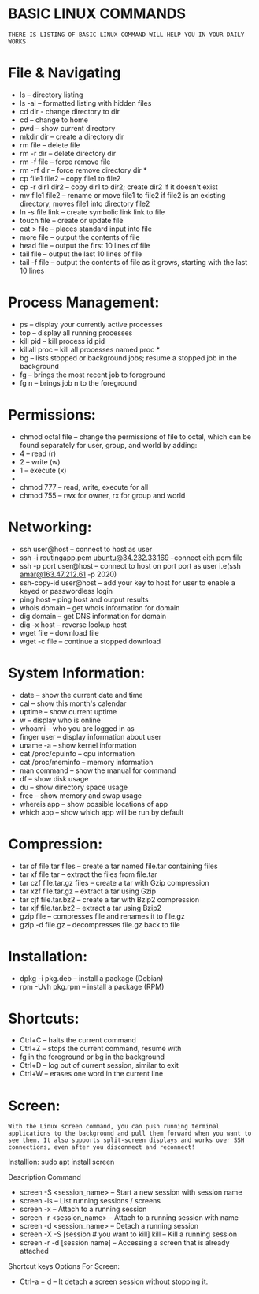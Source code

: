 
# BASIC LINUX COMMANDS
```THERE IS LISTING OF BASIC LINUX COMMAND WILL HELP YOU IN YOUR DAILY WORKS```

# File & Navigating
 * ls – directory listing
 * ls -al – formatted listing with hidden files
 * cd dir - change directory to dir
 * cd – change to home
 * pwd – show current directory
 * mkdir dir – create a directory dir
 * rm file – delete file
 * rm -r dir – delete directory dir
 * rm -f file – force remove file
 * rm -rf dir – force remove directory dir *
 * cp file1 file2 – copy file1 to file2
 * cp -r dir1 dir2 – copy dir1 to dir2; create dir2 if it doesn't exist
 * mv file1 file2 – rename or move file1 to file2 if file2 is an existing directory, moves file1 into directory file2
 * ln -s file link – create symbolic link link to file
 * touch file – create or update file
 * cat > file – places standard input into file
 * more file – output the contents of file
 * head file – output the first 10 lines of file
 * tail file – output the last 10 lines of file
 * tail -f file – output the contents of file as it grows, starting with the last 10 lines 

# Process Management:
 * ps – display your currently active processes
 * top – display all running processes
 * kill pid – kill process id pid
 * killall proc – kill all processes named proc *
 * bg – lists stopped or background jobs; resume a stopped job in the background
 * fg – brings the most recent job to foreground
 * fg n – brings job n to the foreground

# Permissions:
 * chmod octal file – change the permissions of file to octal, which can be found separately for user, group, and world by adding:
 * 4 – read (r)
 * 2 – write (w)
 * 1 – execute (x)
 * 
 * chmod 777 – read, write, execute for all
 * chmod 755 – rwx for owner, rx for group and world

# Networking:
 * ssh user@host – connect to host as user
 * ssh -i routingapp.pem ubuntu@34.232.33.169  –connect eith pem file
 * ssh -p port user@host – connect to host on port port as user i.e(ssh amar@163.47.212.61 -p 2020)
 * ssh-copy-id user@host – add your key to host for user to enable a keyed or passwordless login
 * ping host – ping host and output results
 * whois domain – get whois information for domain
 * dig domain – get DNS information for domain
 * dig -x host – reverse lookup host
 * wget file – download file
 * wget -c file – continue a stopped download

# System Information:
 * date – show the current date and time
 * cal – show this month's calendar
 * uptime – show current uptime
 * w – display who is online
 * whoami – who you are logged in as
 * finger user – display information about user
 * uname -a – show kernel information
 * cat /proc/cpuinfo – cpu information
 * cat /proc/meminfo – memory information
 * man command – show the manual for command
 * df – show disk usage
 * du – show directory space usage
 * free – show memory and swap usage
 * whereis app – show possible locations of app
 * which app – show which app will be run by default

# Compression:
 * tar cf file.tar files – create a tar named file.tar containing files
 * tar xf file.tar – extract the files from file.tar
 * tar czf file.tar.gz files – create a tar with Gzip compression
 * tar xzf file.tar.gz – extract a tar using Gzip
 * tar cjf file.tar.bz2 – create a tar with Bzip2 compression
 * tar xjf file.tar.bz2 – extract a tar using Bzip2
 * gzip file – compresses file and renames it to file.gz
 * gzip -d file.gz – decompresses file.gz back to file

# Installation:
 * dpkg -i pkg.deb – install a package (Debian)
 * rpm -Uvh pkg.rpm – install a package (RPM)

# Shortcuts:
 * Ctrl+C – halts the current command
 * Ctrl+Z – stops the current command, resume with
 * fg in the foreground or bg in the background
 * Ctrl+D – log out of current session, similar to exit
 * Ctrl+W – erases one word in the current line

# Screen:
```With the Linux screen command, you can push running terminal applications to the background and pull them forward when you want to see them. It also supports split-screen displays and works over SSH connections, even after you disconnect and reconnect!```

Installion:
sudo apt install screen

Description	Command
* screen -S <session_name> – Start a new session with session name
* screen -ls – List running sessions / screens
* screen -x – Attach to a running session	
* screen -r <session_name> – Attach to a running session with name	
* screen -d <session_name> – Detach a running session	
* screen -X -S [session # you want to kill] kill  – Kill a running session	
* screen -r -d [session name] – Accessing a screen that is already attached

Shortcut keys Options For Screen:
* Ctrl-a + d – It detach a screen session without stopping it.	 


